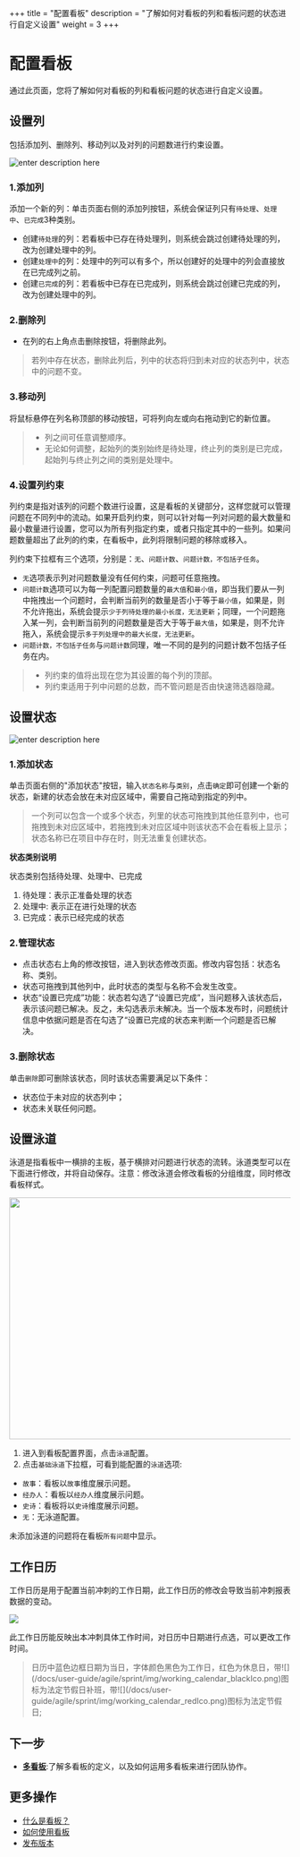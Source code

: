 ﻿+++
title = "配置看板"
description = "了解如何对看板的列和看板问题的状态进行自定义设置"
weight = 3
+++

# 配置看板

通过此页面，您将了解如何对看板的列和看板问题的状态进行自定义设置。

## 设置列

包括添加列、删除列、移动列以及对列的问题数进行约束设置。

![enter description here](/docs/user-guide/agile/imge/set-column.png)

### 1.添加列

添加一个新的列：单击页面右侧的添加列按钮，系统会保证列只有`待处理`、`处理中`、`已完成`3种类别。

- 创建`待处理`的列：若看板中已存在待处理列，则系统会跳过创建待处理的列，改为创建处理中的列。
- 创建`处理中`的列：处理中的列可以有多个，所以创建好的处理中的列会直接放在已完成列之前。
- 创建`已完成`的列：若看板中已存在已完成列，则系统会跳过创建已完成的列，改为创建处理中的列。

### 2.删除列

- 在列的右上角点击删除按钮，将删除此列。

<blockquote class="note">
若列中存在状态，删除此列后，列中的状态将归到未对应的状态列中，状态中的问题不变。 
</blockquote>

### 3.移动列

将鼠标悬停在列名称顶部的移动按钮，可将列向左或向右拖动到它的新位置。

<blockquote class="note">
  <ul>
  <li>列之间可任意调整顺序。</li>
  <li>无论如何调整，起始列的类别始终是待处理，终止列的类别是已完成，起始列与终止列之间的类别是处理中。</li>
  </ul>
  </blockquote>

### 4.设置列约束

列约束是指对该列的问题个数进行设置，这是看板的关键部分，这样您就可以管理问题在不同列中的流动。如果开启列约束，则可以针对每一列对问题的最大数量和最小数量进行设置，您可以为所有列指定约束，或者只指定其中的一些列。如果问题数量超出了此列的约束，在看板中，此列将限制问题的移除或移入。

列约束下拉框有三个选项，分别是：`无`、`问题计数`、`问题计数，不包括子任务`。

- `无`选项表示列对问题数量没有任何约束，问题可任意拖拽。
- `问题计数`选项可以为每一列配置问题数量的`最大值`和`最小值`，即当我们要从一列中拖拽出一个问题时，会判断当前列的数量是否小于等于`最小值`，如果是，则不允许拖出，系统会提示`少于列待处理的最小长度，无法更新`；同理，一个问题拖入某一列，会判断当前列的问题数量是否大于等于`最大值`，如果是，则不允许拖入，系统会提示`多于列处理中的最大长度，无法更新`。
- `问题计数，不包括子任务`与`问题计数`同理，唯一不同的是列的问题计数不包括子任务在内。 

<blockquote class="note">
  <ul>
  <li>列约束的值将出现在您为其设置的每个列的顶部。</li>
  <li>列约束适用于列中问题的总数，而不管问题是否由快速筛选器隐藏。</li>
  </ul>
  </blockquote>


## 设置状态

![enter description here](/docs/user-guide/agile/imge/set-status.png)

### 1.添加状态

单击页面右侧的"添加状态"按钮，输入`状态名称`与`类别`，点击`确定`即可创建一个新的状态，新建的状态会放在未对应区域中，需要自己拖动到指定的列中。

<blockquote class="note">
一个列可以包含一个或多个状态，列里的状态可拖拽到其他任意列中，也可拖拽到未对应区域中，若拖拽到未对应区域中则该状态不会在看板上显示；状态名称已在项目中存在时，则无法重复创建状态。 
</blockquote>

**状态类别说明**

状态类别包括待处理、处理中、已完成

1. 待处理：表示正准备处理的状态
2. 处理中: 表示正在进行处理的状态
3. 已完成：表示已经完成的状态


### 2.管理状态

- 点击状态右上角的修改按钮，进入到状态修改页面。修改内容包括：状态名称、类别。
- 状态可拖拽到其他列中，此时状态的类型与名称不会发生改变。
- 状态“设置已完成”功能：状态若勾选了“设置已完成”，当问题移入该状态后，表示该问题已解决。反之，未勾选表示未解决。当一个版本发布时，问题统计信息中依据问题是否在勾选了“设置已完成的状态来判断一个问题是否已解决。


### 3.删除状态
单击`删除`即可删除该状态，同时该状态需要满足以下条件：

- 状态位于未对应的状态列中；
- 状态未关联任何问题。

## 设置泳道

泳道是指看板中一横排的主板，基于横排对问题进行状态的流转。泳道类型可以在下面进行修改，并将自动保存。注意：修改泳道会修改看板的分组维度，同时修改看板样式。

<img src="/docs/user-guide/agile/imge/set-lane.png"  height="432" width="600"><br/>

1. 进入到看板配置界面，点击`泳道`配置。
2. 点击`基础泳道`下拉框，可看到能配置的`泳道`选项:

- `故事`：看板以`故事`维度展示问题。
- `经办人`：看板以`经办人`维度展示问题。
- `史诗`：看板将以`史诗`维度展示问题。
- `无`：无泳道配置。

未添加泳道的问题将在看板`所有问题`中显示。

## 工作日历

工作日历是用于配置当前冲刺的工作日期，此工作日历的修改会导致当前冲刺报表数据的变动。

![](/docs/user-guide/agile/sprint/img/working_calendar.png)


此工作日历能反映出本冲刺具体工作时间，对日历中日期进行点选，可以更改工作时间。
<blockquote class="note">
日历中蓝色边框日期为当日，字体颜色黑色为工作日，红色为休息日，带![](/docs/user-guide/agile/sprint/img/working_calendar_blackIco.png)图标为法定节假日补班，带![](/docs/user-guide/agile/sprint/img/working_calendar_redIco.png)图标为法定节假日;
</blockquote>



## 下一步

- [**多看板**](../kanban):了解多看板的定义，以及如何运用多看板来进行团队协作。

## 更多操作

- [什么是看板？](../../sprint)
- [如何使用看板](../../sprint/manage-kanban)
- [发布版本](../../release)
